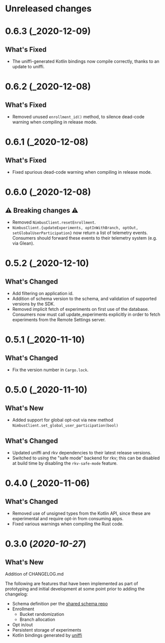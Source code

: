 # Unreleased changes

# 0.6.3 (_2020-12-09)

## What's Fixed

- The uniffi-generated Kotlin bindings now compile correctly, thanks to an update to uniffi.

# 0.6.2 (_2020-12-08)

## What's Fixed

- Removed unused `enrollment_id()` method, to silence dead-code warning when compiling in release mode.

# 0.6.1 (_2020-12-08)

## What's Fixed

- Fixed spurious dead-code warning when compiling in release mode.


# 0.6.0 (_2020-12-08)

## ⚠️ Breaking changes ⚠️

- Removed `NimbusClient.resetEnrollment`.
- `NimbusClient.{updateExperiments, optInWithBranch, optOut, setGlobalUserParticipation}`
  now return a list of telemetry events. Consumers should forward these events to their
  telemetry system (e.g. via Glean).

# 0.5.2 (_2020-12-10)

## What's Changed

- Add filtering on application id.
- Addition of schema version to the schema, and validation of supported versions by the SDK.
- Removed implicit fetch of experiments on first use of the database. Consumers now must
  call update_experiments explicitly in order to fetch experiments from the Remote Settings
  server.

# 0.5.1 (_2020-11-10)

## What's Changed

- Fix the version number in `Cargo.lock`.

# 0.5.0 (_2020-11-10)

## What's New

- Added support for global opt-out via new method
  `NimbusClient.set_global_user_participation(bool)`

## What's Changed

- Updated uniffi and rkv dependencies to their latest
  release versions.
- Switched to using the "safe mode" backend for rkv;
  this can be disabled at build time by disabling the
  `rkv-safe-mode` feature.


# 0.4.0 (_2020-11-06)

## What's Changed

- Removed use of unsigned types from the Kotlin API, since these
  are experimental and require opt-in from consuming apps.
- Fixed various warnings when compiling the Rust code.


# 0.3.0 (_2020-10-27_)

## What's New

Addition of CHANGELOG.md

The following are features that have been implemented as part of prototyping and initial development at some point prior to adding the changelog:

- Schema definition per the [shared schema repo](https://github.com/mozilla/nimbus-shared)
- Enrollment
  - Bucket randomization
  - Branch allocation
- Opt in/out
- Persistent storage of experiments
- Kotlin bindings generated by [uniffi](https://github.com/mozilla/uniffi-rs)
